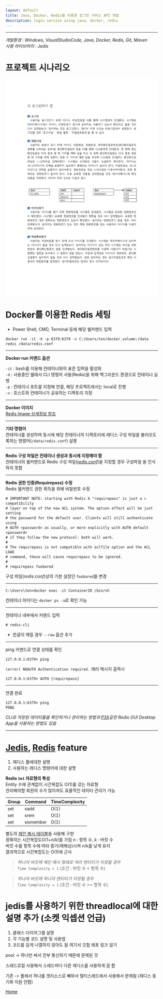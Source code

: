 ```yaml
---
layout: default
title: Java, Docker, Redis를 이용한 로그인 서비스 API 개발
description: login service using java, docker, redis
---
```


* * *

_개발환경 : Windows, VisualStudioCode, Java, Docker, Redis, Git, Maven_  
_사용 라이브러리 : Jedis_

# 프로젝트 시나리오
![시나리오1](./imgs/project-001-img1.jpg)  

# Docker를 이용한 Redis 세팅
+ Power Shell, CMD, Terminal 등에 해당 쉘커맨드 입력
```
docker run -it -d -p 6379:6379 -v C:/Users/ten/docker_volume:/data redis /data/redis.conf
```

***

**Docker run 커맨드 옵션**

`-it` : bash를 이용해 컨테이너와의 표준 입력을 활성화  
`-d` : 사용중인 쉘에서 CLI 명령어 사용(Redis)을 위해 백그라운드 환경으로 컨테이너 실행  
`-p` : 컨테이너 포트를 지정해 연결, 해당 프로젝트에서는 local로 진행  
`-v` : 호스트와 컨테이너가 공유하는 디렉토리 지정  

***

**Docker 이미지**  
[Redis Image 상세정보 참조](https://hub.docker.com/_/redis)

***

**기타 명령어**  
컨테이너를 생성하며 동시에 해당 컨테이너의 디렉토리에 레디스 구성 파일을 불러오도록하는 명령어(`/data/redis.conf`) 실행

***

**Redis 구성 파일은 컨테이너 생성과 동시에 지정해야 함**  
컨테이너의 쉘커맨드로 Redis 구성 파일(*[redis.conf](https://redis.io/docs/manual/config/)*)을 지정할 경우 구성파일 을 인식하지 못함

***

**Redis 권한 인증(Requirepass) 수정**  
Redis 쉘커맨드 권한 획득을 위해 비밀번호 수정
```
# IMPORTANT NOTE: starting with Redis 6 "requirepass" is just a > compatibility
# layer on top of the new ACL system. The option effect will be just setting
# the password for the default user. Clients will still authenticate using
# AUTH <password> as usually, or more explicitly with AUTH default <password>
# if they follow the new protocol: both will work.
#
# The requirepass is not compatible with aclfile option and the ACL LOAD
# command, these will cause requirepass to be ignored.
#
# requirepass foobared
```
구성 파일(*redis.conf*)상의 기본 설정인 `foobared`를 변경

***

```
C:\Users\ten>docker exec -it ContainerID /bin/sh
```
컨테이너 아이디는 `docker ps -a`로 확인 가능

***

컨테이너 내부에서 커맨드 입력
```
# redis-cli
```
+ 한글이 깨질 경우 `--raw` 옵션 추가

***

ping 커맨드로 연결 상태를 확인
```
127.0.0.1:6379> ping
```
`(error) NOAUTH Authentication required.` 에러 메시지 출력시
```
127.0.0.1:6379> AUTH {requirepass}
```

***

연결 완료
```
127.0.0.1:6379> ping
PONG
```

*CLI로 저장된 데이터들을 확인하거나 관리하는 방법과 [P3X](https://www.electronjs.org/apps/p3x-redis-ui)같은 Redis GUI Desktop App을 사용하는 방법도 있음*

***

# [Jedis](https://github.com/redis/jedis), [Redis](https://redis.io/) feature

1. 제디스 풀에대한 설명
2. 사용하는 레디스 명령어에 대한 설명


**Redis `Set` 자료형의 특성**  
Entity 수에 관계없이 시간복잡도 O(1)를 갖는 자료형  
관리해야할 회원의 수가 많아져도 효율적인 데이터 관리가 가능

| Group | Command   | TimeComplexity |
|-------|-----------|----------------|
| set   | sadd      | O(1)           |
| set   | srem      | O(1)           |
| set   | sismember | O(1)           |

별도의 [체인 해시 테이블](https://en.wikipedia.org/wiki/Hash_table)을 사용해 구현  
정확히는 시간복잡도O(1+n/k)를 가짐 n : 항목 수, k : 버킷 수  
버킷 수를 항목 수에 따라 증가(재해싱)시켜 n/k를 낮게 유지  
결과적으로 시간복잡도는 O(1)에 근사

> *하나의 버킷에 체인 해시 형태로 여러 엔티티가 지정될 경우*  
> `Time Complexity > 1` (조건 : 버킷 수 < 항목 수)

> *하나의 버킷에 하나의 엔티티가 지정될 경우*  
> `Time Complexity = 1` (조건 : 버킷 수 >= 항목 수)

# jedis를 사용하기 위한 threadlocal에 대한 설명 추가 (소켓 익셉션 언급)
1. 클래스 다이어그램 설명
2. 각 기능별 코드 설명 및 사용법
3. 코드를 길게 나열하지 않아도 됨 여기서 깃헙 레포 링크 걸기

pool -> 하나만 써서 전부 통신하기 때문에 문제된 것

스레드로컬 사용해서 스레드마다 다른 제디스를 사용하게 끔 함

기존 -> 풀에서 하나를 겟리소스로 빼와서 멀티스레드에서 사용해서 문제됨 (제디스 동기화 지원 안함)


[Home](./)